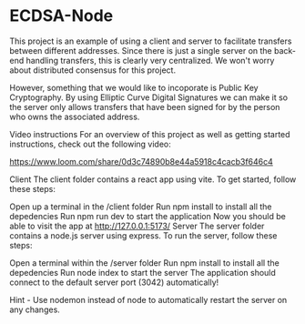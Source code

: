 # ECDSA-Node

This project is an example of using a client and server to facilitate transfers between different addresses. Since there is just a single server on the back-end handling transfers, this is clearly very centralized. We won't worry about distributed consensus for this project.

However, something that we would like to incoporate is Public Key Cryptography. By using Elliptic Curve Digital Signatures we can make it so the server only allows transfers that have been signed for by the person who owns the associated address.

Video instructions
For an overview of this project as well as getting started instructions, check out the following video:

https://www.loom.com/share/0d3c74890b8e44a5918c4cacb3f646c4

Client
The client folder contains a react app using vite. To get started, follow these steps:

Open up a terminal in the /client folder
Run npm install to install all the depedencies
Run npm run dev to start the application
Now you should be able to visit the app at http://127.0.0.1:5173/
Server
The server folder contains a node.js server using express. To run the server, follow these steps:

Open a terminal within the /server folder
Run npm install to install all the depedencies
Run node index to start the server
The application should connect to the default server port (3042) automatically!

Hint - Use nodemon instead of node to automatically restart the server on any changes.
